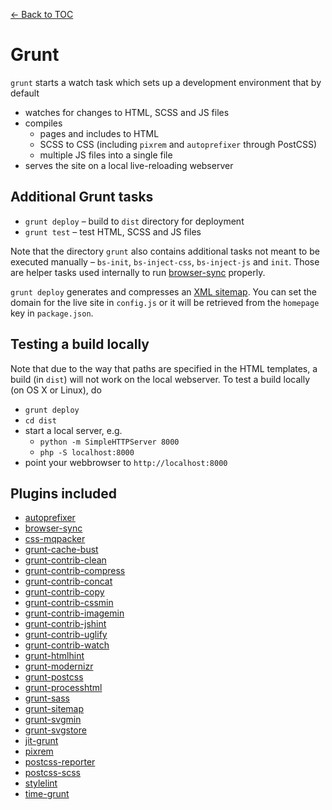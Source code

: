 [← Back to TOC](TOC.md)

# Grunt

`grunt` starts a watch task which sets up a development environment that by default

* watches for changes to HTML, SCSS and JS files
* compiles
    * pages and includes to HTML
    * SCSS to CSS (including `pixrem` and `autoprefixer` through PostCSS)
    * multiple JS files into a single file
* serves the site on a local live-reloading webserver

## Additional Grunt tasks

* `grunt deploy` – build to `dist` directory for deployment
* `grunt test` – test HTML, SCSS and JS files

Note that the directory `grunt` also contains additional tasks not meant to be executed manually – `bs-init`, `bs-inject-css`, `bs-inject-js` and `init`. Those are helper tasks used internally to run [browser-sync](http://www.browsersync.io) properly.

`grunt deploy` generates and compresses an [XML sitemap](https://support.google.com/webmasters/answer/156184). You can set the domain for the live site in `config.js` or it will be retrieved from the `homepage` key in `package.json`.

## Testing a build locally

Note that due to the way that paths are specified in the HTML templates, a build (in `dist`) will not work on the local webserver. To test a build locally (on OS X or Linux), do

* `grunt deploy`
* `cd dist`
* start a local server, e.g.
    * `python -m SimpleHTTPServer 8000`
    * `php -S localhost:8000`
* point your webbrowser to `http://localhost:8000`

## Plugins included

* [autoprefixer](https://www.npmjs.com/package/autoprefixer)
* [browser-sync](https://www.npmjs.com/package/browser-sync)
* [css-mqpacker](https://www.npmjs.com/package/css-mqpacker)
* [grunt-cache-bust](https://www.npmjs.com/package/grunt-cache-bust)
* [grunt-contrib-clean](https://npmjs.org/package/grunt-contrib-clean)
* [grunt-contrib-compress](https://www.npmjs.com/package/grunt-contrib-compress)
* [grunt-contrib-concat](https://npmjs.org/package/grunt-contrib-concat)
* [grunt-contrib-copy](https://npmjs.org/package/grunt-contrib-copy)
* [grunt-contrib-cssmin](https://www.npmjs.com/package/grunt-contrib-cssmin)
* [grunt-contrib-imagemin](https://npmjs.org/package/grunt-contrib-imagemin)
* [grunt-contrib-jshint](https://npmjs.org/package/grunt-contrib-jshint)
* [grunt-contrib-uglify](https://npmjs.org/package/grunt-contrib-uglify)
* [grunt-contrib-watch](https://npmjs.org/package/grunt-contrib-watch)
* [grunt-htmlhint](https://npmjs.org/package/grunt-htmlhint)
* [grunt-modernizr](https://npmjs.org/package/grunt-modernizr)
* [grunt-postcss](https://npmjs.org/package/grunt-postcss)
* [grunt-processhtml](https://www.npmjs.com/package/grunt-processhtml)
* [grunt-sass](https://npmjs.org/package/grunt-sass)
* [grunt-sitemap](https://www.npmjs.com/package/grunt-sitemap)
* [grunt-svgmin](https://www.npmjs.org/package/grunt-svgmin)
* [grunt-svgstore](https://www.npmjs.com/package/grunt-svgstore)
* [jit-grunt](https://www.npmjs.com/package/jit-grunt)
* [pixrem](https://www.npmjs.com/package/pixrem)
* [postcss-reporter](https://www.npmjs.com/package/postcss-reporter)
* [postcss-scss](https://www.npmjs.com/package/postcss-scss)
* [stylelint](https://www.npmjs.com/package/stylelint)
* [time-grunt](https://www.npmjs.com/package/time-grunt)
